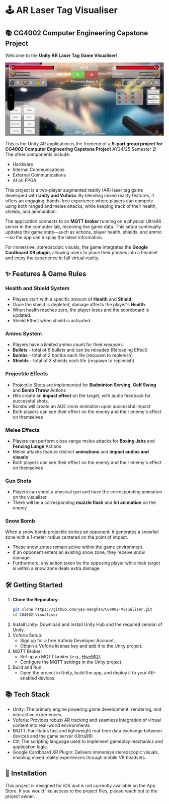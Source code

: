 # 🕹️ AR Laser Tag Visualiser

## 📚 CG4002 Computer Engineering Capstone Project

Welcome to the **Unity AR Laser Tag Game Visualiser**!

![AR View Mode](./PublicImages/ar-view.jpg)

This is the Unity AR application is the frontend of a **5-part group project for CG4002 Computer Engineering Capstone Project** AY24/25 Semester 2! The other components include:
- Hardware
- Internal Communications
- External Communications
- AI on FPGA

This project is a two-player augmented reality (AR) laser tag game developed with **Unity and Vuforia**. By blending mixed reality features, it offers an engaging, hands-free experience where players can compete using both ranged and melee attacks, while keeping track of their health, shields, and ammunition.

The application connects to an **MQTT broker** running on a physical Ultra96 server in the computer lab, receiving live game data. This setup continually updates the game state—such as actions, player health, shields, and ammo—so the app can display the latest information.

For immersive, stereoscopic visuals, the game integrates the **Google Cardboard XR plugin**, allowing users to place their phones into a headset and enjoy the experience in full virtual reality.



## ✨ Features & Game Rules

### Health and Shield System
- Players start with a specific amount of **Health** and **Shield**.
- Once the shield is depleted, damage affects the player's **Health**.
- When health reaches zero, the player loses and the scoreboard is updated.
- Shield Effect when shield is activated.

### Ammo System
- Players have a limited ammo count for their weapons.
- **Bullets** - total of 6 bullets and can be reloaded (Reloading Effect)
- **Bombs** - total of 2 bombs each life (respawn to replenish)
- **Shields** - total of 3 shields each life (respawn to replenish)

### Projectile Effects
- Projectile Shots are implemented for **Badminton Serving**, **Golf Swing** and **Bomb Throw** Actions
- Hits create an **impact effect** on the target, with audio feedback for successful shots.
- Bombs will create an AOE snow animation upon successful impact
- Both players can see their effect on the enemy and their enemy's effect on themselves

### Melee Effects
- Players can perform close-range melee attacks for **Boxing Jabs** and **Fencing Lunge** Actions
- Melee attacks feature distinct **animations** and **impact audios and visuals**
- Both players can see their effect on the enemy and their enemy's effect on themselves

### Gun Shots
- Players can shoot a physical gun and have the corresponding animation on the visualiser
- There will be a corresponding **muzzle flash** and **hit animation** on the enemy

### Snow Bomb
When a snow bomb projectile strikes an opponent, it generates a snowfall zone with a 1-meter radius centered on the point of impact.
- These snow zones remain active within the game environment.
- If an opponent enters an existing snow zone, they receive snow damage.
- Furthermore, any action taken by the opposing player while their target is within a snow zone deals extra damage.

## 🛠️ Getting Started

1. **Clone the Repository**:
   ```bash
   git clone https://github.com/yeo-menghan/CG4002-Visualiser.git
   cd CG4002-Visualiser
   ```
2. Install Unity: Download and install Unity Hub and the required version of Unity.
3. Vuforia Setup:
    - Sign up for a free Vuforia Developer Account.
    - Obtain a Vuforia license key and add it to the Unity project.
4. MQTT Broker:
    - Set up an MQTT broker (e.g., [HiveMQ](https://www.hivemq.com/)).
    - Configure the MQTT settings in the Unity project.
5. Build and Run:
    - Open the project in Unity, build the app, and deploy it to your AR-enabled devices.

## 📚 Tech Stack

- Unity: The primary engine powering game development, rendering, and interactive experiences.
- Vuforia: Provides robust AR tracking and seamless integration of virtual content into real-world environments.
- MQTT: Facilitates fast and lightweight real-time data exchange between devices and the game server (Ultra96)
- C#: The scripting language used to implement gameplay mechanics and application logic.
- Google Cardboard XR Plugin: Delivers immersive stereoscopic visuals, enabling mixed reality experiences through mobile VR headsets.

## 🔌 Installation

This project is designed for iOS and is not currently available on the App Store. If you would like access to the project files, please reach out to the project owner.
